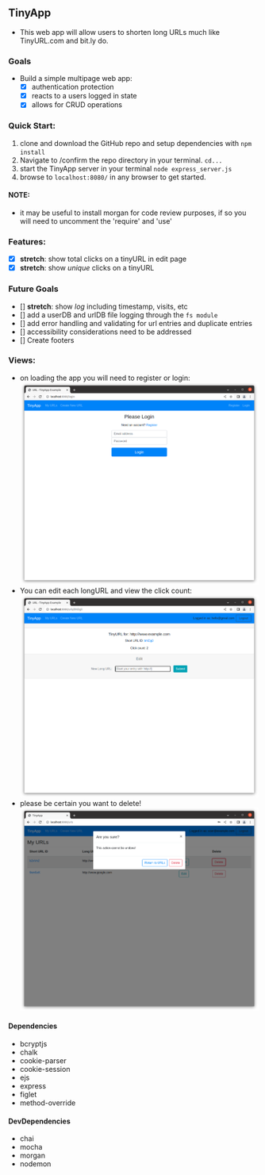 ## TinyApp

- This web app will allow users to shorten long URLs much like TinyURL.com and bit.ly do.

### Goals
- Build a simple multipage web app:
  - [x] authentication protection
  - [x] reacts to a users logged in state
  - [x] allows for CRUD operations

### Quick Start:
1. clone and download the GitHub repo and setup dependencies with ```npm install```
2. Navigate to /confirm the repo directory in your terminal. ```cd...```
3. start the TinyApp server in your terminal ```node express_server.js```
4. browse to ```localhost:8080/``` in any browser to get started.

#### NOTE:
- it may be useful to install morgan for code review purposes, if so you will need to uncomment the 'require' and 'use'

### Features:
- [x] **stretch**: show total clicks on a tinyURL in edit page
- [x] **stretch**: show _unique_ clicks on a tinyURL
### Future Goals
- [] **stretch**: show _log_ including timestamp, visits, etc 
- [] add a userDB and urlDB file logging through the ```fs module```
- [] add error handling and validating for url entries and duplicate entries
- [] accessibility considerations need to be addressed
- [] Create footers

### Views:
- on loading the app you will need to register or login:
![Login](Screenshot1login.png)
- You can edit each longURL and view the click count:
![edit](Screenshot3edit.png)
- please be certain you want to delete!
![delete](delete.png)



#### Dependencies
- bcryptjs
- chalk
- cookie-parser
- cookie-session
- ejs
- express 
- figlet
- method-override
#### DevDependencies
- chai
- mocha
- morgan
- nodemon




